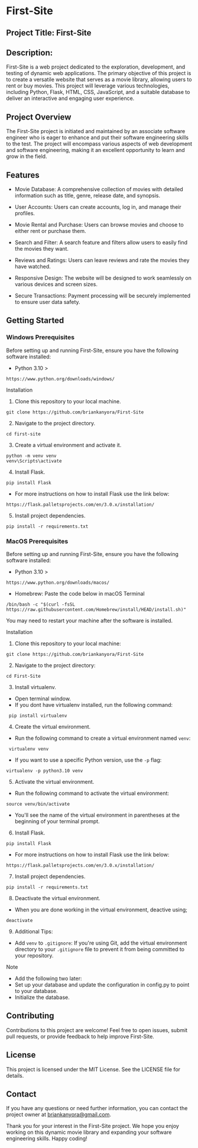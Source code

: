 # First-Site

## Project Title: First-Site
## Description:
First-Site is a web project dedicated to the exploration, development, and testing of dynamic web applications. The primary objective of this project is to create a versatile website that serves as a movie library, allowing users to rent or buy movies. This project will leverage various technologies, including Python, Flask, HTML, CSS, JavaScript, and a suitable database to deliver an interactive and engaging user experience.

## Project Overview
The First-Site project is initiated and maintained by an associate software engineer who is eager to enhance and put their software engineering skills to the test. The project will encompass various aspects of web development and software engineering, making it an excellent opportunity to learn and grow in the field.

## Features
- Movie Database: A comprehensive collection of movies with detailed information such as title, genre, release date, and synopsis.

- User Accounts: Users can create accounts, log in, and manage their profiles.

- Movie Rental and Purchase: Users can browse movies and choose to either rent or purchase them.

- Search and Filter: A search feature and filters allow users to easily find the movies they want.

- Reviews and Ratings: Users can leave reviews and rate the movies they have watched.

- Responsive Design: The website will be designed to work seamlessly on various devices and screen sizes.

- Secure Transactions: Payment processing will be securely implemented to ensure user data safety.

## Getting Started
### Windows Prerequisites
Before setting up and running First-Site, ensure you have the following software installed:
 - Python 3.10 >
 ```
 https://www.python.org/downloads/windows/
 ```
Installation
1. Clone this repository to your local machine.
 ```
 git clone https://github.com/briankanyora/First-Site
 ```
2. Navigate to the project directory. 
 ```
 cd first-site
 ```
3. Create a virtual environment and activate it.
 ```
 python -m venv venv
 venv\Scripts\activate
 ```
4. Install Flask.
 ```
 pip install Flask
 ```
 - For more instructions on how to install Flask use the link below:
 ```
 https://flask.palletsprojects.com/en/3.0.x/installation/
 ```
5. Install project dependencies. 
 ```
 pip install -r requirements.txt
 ```
### MacOS Prerequisites
Before setting up and running First-Site, ensure you have the following software installed:

 - Python 3.10 >
 ```
 https://www.python.org/downloads/macos/
 ```
 - Homebrew: Paste the code below in macOS Terminal
 ```
 /bin/bash -c "$(curl -fsSL https://raw.githubusercontent.com/Homebrew/install/HEAD/install.sh)"
 ```
You may need to restart your machine after the software is installed.

Installation
1. Clone this repository to your local machine:
 ```
 git clone https://github.com/briankanyora/First-Site
 ```
2. Navigate to the project directory:
 ```
 cd First-Site
 ```
3. Install virtualenv.
 - Open terminal window. 
 - If you dont have virtualenv installed, run the following command:
```
 pip install virtualenv
```
4. Create the virtual environment.
 - Run the following command to create a virtual environment named ```venv```:
```
 virtualenv venv
```
 - If you want to use a specific Python version, use the `-p` flag:
 ```
 virtualenv -p python3.10 venv
 ```
5. Activate the virtual environment.
 - Run the following command to activate the virtual environment:
 ```
 source venv/bin/activate
 ```
 - You'll see the name of the virtual environment in parentheses at the beginning of your terminal prompt.
 6. Install Flask.
 ```
 pip install Flask
 ```
 - For more instructions on how to install Flask use the link below:
 ```
 https://flask.palletsprojects.com/en/3.0.x/installation/
 ```
7. Install project dependencies. 
 ```
 pip install -r requirements.txt
 ```
8. Deactivate the virtual environment.
 - When you are done working in the virtual environment, deactive using;
 ```
 deactivate
 ```
9. Additional Tips:
 - Add `venv` to `.gitignore`: If you're using Git, add the virtual environment directory to your `.gitignore` file to prevent it from being committed to your repository.

> [!NOTE]
> - Add the following two later:
> - Set up your database and update the configuration in config.py to point to your database.
> -  Initialize the database.

## Contributing
Contributions to this project are welcome! Feel free to open issues, submit pull requests, or provide feedback to help improve First-Site.

## License
This project is licensed under the MIT License. See the LICENSE file for details.

## Contact
If you have any questions or need further information, you can contact the project owner at briankanyora@gmail.com.

Thank you for your interest in the First-Site project. We hope you enjoy working on this dynamic movie library and expanding your software engineering skills. Happy coding!